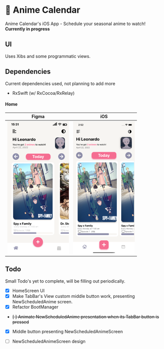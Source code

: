 # 📅 Anime Calendar
Anime Calendar's iOS App - Schedule your seasonal anime to watch!\
**Currently in progress**

## UI 
Uses Xibs and some programmatic views.

## Dependencies
Current dependencies used, not planning to add more
- RxSwift (w/ RxCocoa/RxRelay)

#### Home
| Figma | iOS |
| --- | --- |
| <img src="images/ui/home/figma.png" width=200 /> | <img src="images/ui/home/ios.png" width=200 /> |

## Todo
Small Todo's yet to complete, will be filling out periodically. 
- [x] HomeScreen UI
- [x] Make TabBar's View custom middle button work, presenting NewScheduledAnime screen.
- [x] Refactor BootManager
- ~~[ ] Animate NewScheduledAnime presentation when its TabBar button is pressed~~
- [x] Middle button presenting NewScheduledAnimeScreen
- [ ] NewScheduledAnimeScreen design

